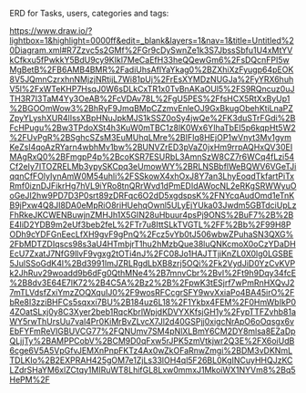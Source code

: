 ERD for Tasks, users, categories and tags:

https://www.draw.io/?lightbox=1&highlight=0000ff&edit=_blank&layers=1&nav=1&title=Untitled%20Diagram.xml#R7Zzvc5s2GMf%2FGr9cDySwnZe1k3S7JbssSbfu1U4xMtYVkCfkxu5fPwkkY5BdU9cy9KIkl7MeCaEfH33heQQewGm6%2FsDQcnFPI5wMgBetB%2FB6AMB4BMR%2FadiUhsAflYaYkag0%2BZXhiXzFyugp64pEOK8V5JQmnCzrxhnNMjzjNRtijL7Wi81pUj%2FrEsXYMDzNUGJa%2FyYRX6huhV5l%2FxWTeKHP7HsqJ0W6sDLkCxTR1x0TvBnAKaOUl5%2FS9RQncuz0uJTH3R7I3TaM4Yy3OeAB%2FcVDAv78L%2FgU5PES%2FfsHCX5RtXxByUp1%2BGOOmWow3%2BhRyF9JmqBMpCZzmvEnleOJ9GxBkugObehKtiLnaPZZpyYLyshXUR4lIssXBpHNuJpkMJS1kSSZ0oSy4jwQe%2FK3duSTrFGdi%2BFcHPugu%2Bw3TPdoXSt4h3KuW0mTBC1z8lK0Wx6YIhaTbEI5p6kqpHt5W2%2FUvPgR%2BSghcSZsM3EuMUhqLMre%2BIFIq8HEjOP1wVnyt3Mv1gymKeZsI4qoAzRYarn4wbhMv1bw%2BUNVZrED3pVaZ0jxHm9rrpAQHxQV30EIMAgRxQ0%2BFmgpP4p%2BcoKSR7ESURbL3AmnSzW8CZ7r6WCq4fLzi54Cf2eIy7ITOZRELMb3ypySKCpq3eUmowWY%2BRLNSBbflWeBQWV6VGeTJiqqnCfFOlyIynAmW0M54uhli%2FSSkowX4xhOxJ8Y7an3LhyEoqdTkfartPiTxRmf0iznDJFikrHg7hVL9iYRo8tnQRrWvd1dPmEDIdAWocNL2eRKgSRWWyuOoGeJI2hw9PD7D3P0srt89zDRFqc6O2dD5xgdspsK%2FNYcqAudOmd1eTnKB9jPxw4Q8JI8DA0eMpRiO8riHUehqOwnl5ULyEjYUka03Jwdm5GBTdciUpLzFhRkeJKCWENBuwjnZMHJh1X5GIN28uHbuur4psPj9ONS%2BuF7%2B%2BE4IiD2YDB9m2eUf3beb2feL%2FTr7u8IttSLkTVGTL%2FF%2Bb%2F99H8PODh9cYDFGnEecLfXH9gvF9gPnQ%2Fcz5vYb0tJ506wbwZPuhaSN3QXG%2FbMDTZDIqscs98s3aU4HTmbjrT1hu2hMzbQue38luQNKcmoX0oCzYDaDHEcU7ZxatJ7NfG9llvF9vgxg2tOTi4nJ%2FC08Jo1HAJTTjiKnZL0X0lg0LGSBE5JulSSoGdK4l%2Bd3991ImJZRLRgdLbXB8zrj5OQi%2Fk2VydJiD0YzCvKVPk2JhRuv29woadd9b6dFg0QthMNe4%2B7mnvCbr%2Bvl%2Ft9h9Dqy34fcE%2B8dv3E64E7lK72%2B4C5A%2Bz2%2B%2FpwK3tESjrf7wPmRnHXQvJ27mTLVdsfZxiYmzZOQXquIJ0%2F9wosRFCcgrSFY9wvXxiaPo4BA45irO%2FbRe8I3zziBHFCs5sqxxi7BU%2B184uz6L18%2F1Ykbx4FEM%2F0HmWbIkP04ZOatSLxj0y8C3Xyer2beb1RqcKbrlWpjdKDVYXKfsjGH1y%2FypTTFZvhb81aWY5rwThUrsUu7val4Pr0KiMrBvZLvcX7Jl2d40GSPjj0xigcNrApO6oOqsgx6vEbFYFmReVIGBUVCG77%2FQNUmv7SM4pNlXLBmY6CM2DY8mlsa8EZaDpQLjjTy%2BAMPPCobV%2BCM9D0qFxw5rJPK5zmVtkjwr2Q3E%2FX6oiUdB6cge6V5A5VpGfvJEMXnPnpFKTz4Ax0wZkOFaRnwZmgi%2BDM3vDKNmLTDLKIo%2B2EXPRAH425gOM7e1ZjLs33lOH4ql5F26BL0KgINCuyHHQJzKCLZdrSHaYM6xlZCtqy1MIRuWT8LhifGL8Lxw0mmxJ1MkoiWX1NYVm8%2Bq5HePM%2F